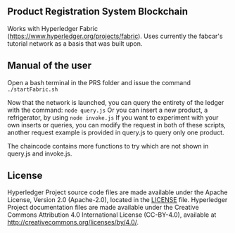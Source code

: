 [//]: # (SPDX-License-Identifier: CC-BY-4.0)

## Product Registration System Blockchain

Works with Hyperledger Fabric (https://www.hyperledger.org/projects/fabric).
Uses currently the fabcar's tutorial network as a basis that was built upon.

## Manual of the user

Open a bash terminal in the PRS folder and issue the command `./startFabric.sh`

Now that the network is launched, you can query the entirety of the ledger with the command: `node query.js`
Or you can insert a new product, a refrigerator, by using `node invoke.js`
If you want to experiment with your own inserts or queries, you can modify the request in both of these scripts, another request example is provided in query.js to query only one product.

The chaincode contains more functions to try which are not shown in query.js and invoke.js.






## License <a name="license"></a>

Hyperledger Project source code files are made available under the Apache
License, Version 2.0 (Apache-2.0), located in the [LICENSE](LICENSE) file.
Hyperledger Project documentation files are made available under the Creative
Commons Attribution 4.0 International License (CC-BY-4.0), available at http://creativecommons.org/licenses/by/4.0/.
